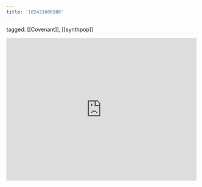 ```yaml
---
title: '182421600588'
---
```

tagged: [[Covenant]], [[synthpop]]
<iframe allow="accelerometer; autoplay; clipboard-write; encrypted-media; gyroscope; picture-in-picture" allowfullscreen="" frameborder="0" height="375" id="youtube_iframe" src="https://www.youtube.com/embed/7eDkFlVSwnk?feature=oembed&amp;enablejsapi=1&amp;origin=https://safe.txmblr.com&amp;wmode=opaque" width="500"></iframe>